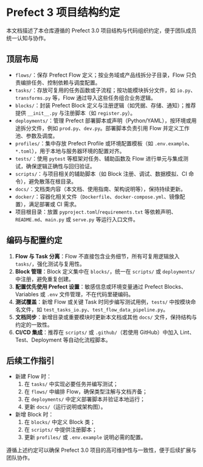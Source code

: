 # Prefect 3 项目结构约定

本文档描述了本仓库遵循的 Prefect 3.0 项目结构与代码组织约定，便于团队成员统一认知与协作。

## 顶层布局

- `flows/`：保存 Prefect Flow 定义；按业务域或产品线拆分子目录，Flow 只负责编排任务、控制依赖与调度配置。
- `tasks/`：存放可复用的任务函数或子流程；按功能模块拆分文件，如 `io.py`、`transforms.py` 等，Flow 通过导入这些任务组合业务逻辑。
- `blocks/`：封装 Prefect Block 定义与注册逻辑（如凭据、存储、通知）；推荐提供 `__init__.py` 与注册脚本（如 `register.py`）。
- `deployments/`：管理 Prefect 部署脚本或声明（Python/YAML），按环境或用途拆分文件，例如 `prod.py`、`dev.py`。部署脚本负责引用 Flow 并定义工作池、参数及调度。
- `profiles/`：集中存放 Prefect Profile 或环境配置模板（如 `.env.example`、`*.toml`），用于本地与服务器环境的配置对齐。
- `tests/`：使用 `pytest` 等框架对任务、辅助函数及 Flow 进行单元与集成测试，确保逻辑正确性与回归验证。
- `scripts/`：与项目相关的辅助脚本（如 Block 注册、调试、数据模拟、CI 命令），避免散落在根目录。
- `docs/`：文档类内容（本文档、使用指南、架构说明等），保持持续更新。
- `docker/`：容器化相关文件（`Dockerfile`、`docker-compose.yml`、镜像配置），满足部署或 CI 需求。
- 项目根目录：放置 `pyproject.toml`/`requirements.txt` 等依赖声明、`README.md`、`main.py` 或 `serve.py` 等运行入口文件。

## 编码与配置约定

1. **Flow 与 Task 分离**：Flow 不直接包含业务细节，所有可复用逻辑放入 `tasks/`，强化测试与复用性。
2. **Block 管理**：Block 定义集中在 `blocks/`，统一在 `scripts/` 或 `deployments/` 中注册，避免重复创建。
3. **配置优先使用 Prefect 设置**：敏感信息或环境变量通过 Prefect Blocks、Variables 或 `.env` 文件管理，不在代码里硬编码。
4. **测试覆盖**：新增 Flow 或关键 Task 时同步编写测试用例，`tests/` 中按模块命名文件，如 `test_tasks_io.py`、`test_flow_data_pipeline.py`。
5. **文档同步**：新增目录或重要模块时更新本文档或其他 `docs/` 文件，保持结构与约定的一致性。
6. **CI/CD 集成**：推荐在 `scripts/` 或 `.github/`（若使用 GitHub）中加入 Lint、Test、Deployment 等自动化流程脚本。

## 后续工作指引

- 新建 Flow 时：
  1. 在 `tasks/` 中实现必要任务并编写测试；
  2. 在 `flows/` 中编排 Flow，确保类型注解与文档齐备；
  3. 在 `deployments/` 中定义部署脚本并验证本地运行；
  4. 更新 `docs/`（运行说明或架构图）。
- 新增 Block 时：
  1. 在 `blocks/` 中定义 Block 类；
  2. 在 `scripts/` 中提供注册脚本；
  3. 更新 `profiles/` 或 `.env.example` 说明必需的配置。

遵循上述约定可以确保 Prefect 3.0 项目的高可维护性与一致性，便于后续扩展与团队协作。

